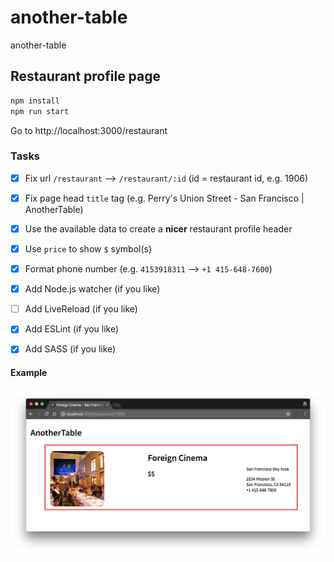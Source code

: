 # another-table

another-table

## Restaurant profile page

```bash
npm install
npm run start
```

Go to http://localhost:3000/restaurant

### Tasks

- [X] Fix url `/restaurant` --> `/restaurant/:id` (id = restaurant id, e.g. 1906)

- [X] Fix page head `title` tag (e.g. Perry's Union Street - San Francisco | AnotherTable)

- [X] Use the available data to create a **nicer** restaurant profile header

- [X] Use `price` to show `$` symbol(s)

- [X] Format phone number (e.g. `4153918311` --> `+1 415-648-7600`)

- [X] Add Node.js watcher (if you like)

- [ ] Add LiveReload (if you like)

- [X] Add ESLint (if you like)

- [X] Add SASS (if you like)

#### Example

![restaurant profile header](restaurant-profile-header.png "restaurant profile header")
